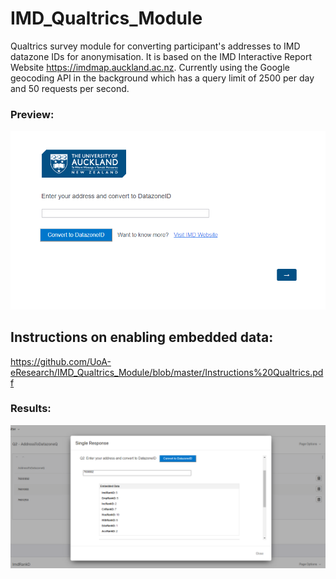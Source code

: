 # IMD_Qualtrics_Module

Qualtrics survey module for converting participant's addresses to IMD datazone IDs for anonymisation. It is based on the IMD Interactive Report Website https://imdmap.auckland.ac.nz. Currently using the Google geocoding API in the background which has a query limit of 2500 per day and 50 requests per second.

### Preview:
![Preview](https://github.com/UoA-eResearch/IMD_Qualtrics_Module/blob/master/Preview.PNG)

## Instructions on enabling embedded data: ##
https://github.com/UoA-eResearch/IMD_Qualtrics_Module/blob/master/Instructions%20Qualtrics.pdf

### Results:
![Results](https://github.com/UoA-eResearch/IMD_Qualtrics_Module/blob/master/Results.PNG)